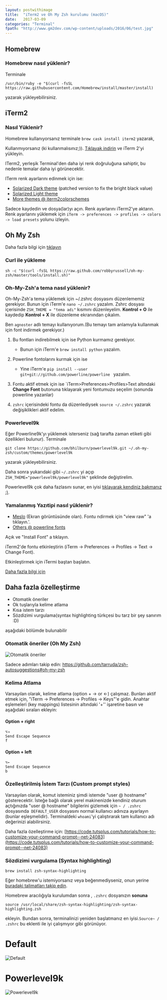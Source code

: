 ```yaml
---
layout: postwithimage
title:  "iTerm2 ve Oh My Zsh kurulumu (macOS)"
date:   2017-03-09
categories: "Terminal"
fpath: "http://www.gm2dev.com/wp-content/uploads/2016/06/test.jpg"
---
```


## Homebrew

### Homebrew nasıl yüklenir?

Terminale 
```` 
/usr/bin/ruby -e "$(curl -fsSL https://raw.githubusercontent.com/Homebrew/install/master/install) 
````
yazarak yükleyebilirsiniz.
## iTerm2

### Nasıl Yüklenir?
Homebrew kullanıyorsanız terminale `brew cask install iterm2` yazarak,
    
Kullanmıyorsanız (ki kullanmalısınız;)). [Tıklayak indirin](http://www.iterm2.com/downloads.html) ve iTerm 2'yi yükleyin. 

ITerm2, yerleşik Terminal'den daha iyi renk doğruluğuna sahiptir, bu nedenle temalar daha iyi görünecektir.
    
ITerm renk ayarlarını edinmek için ise:

- [Solarized Dark theme](https://raw.githubusercontent.com/mbadolato/iTerm2-Color-Schemes/master/schemes/Solarized%20Dark%20-%20Patched.itermcolors) (patched version to fix the bright black value)
- [Solarized Light theme](https://raw.githubusercontent.com/altercation/solarized/master/iterm2-colors-solarized/Solarized%20Light.itermcolors)
- [More themes @ iterm2colorschemes](http://iterm2colorschemes.com/)
    
Sadece kaydedin ve dosya(lar)yı açın. Renk ayarlarını iTerm2'ye aktarın. Renk ayarlarını yüklemek için `iTerm -> preferences -> profiles -> colors -> load presets` yolunu izleyin.

## Oh My Zsh 

Daha fazla bilgi için [tıklayın](https://github.com/robbyrussell/oh-my-zsh)

### Curl ile yükleme
    
    sh -c "$(curl -fsSL https://raw.github.com/robbyrussell/oh-my-zsh/master/tools/install.sh)"
    
### Oh-My-Zsh'a tema nasıl yüklenir?

Oh-My-Zsh'a tema yüklemek için ~/.zshrc dosyasını düzenlememiz gerekiyor. Bunun için iTerm'e `nano ~/.zshrc` yazalım. Zshrc dosyası içerisinde
`ZSH_THEME = "tema adı"` kısmını düzenleyelim. **Kontrol + O** ile kaydedip **Kontrol + X** ile düzenleme ekranından çıkalım.

Ben `agnoster` adlı temayı kullanıyorum.(Bu temayı tam anlamıyla kullanmak için font indirmek gerekiyor.)

1. Bu fontları indirebilmek için ise Python kurmamız gerekiyor.
	* Bunun için iTerm'e `brew install python` yazalım.

2. Powerline fontolarını kurmak için ise
	* Yine iTerm'e ````pip install --user git+git://github.com/powerline/powerline ```` yazalım.

3. Fontu aktif etmek için ise `iTerm>Preferences>Profiles>Text altındaki **Change Font** butonuna tıklayarak yeni fontumuzu seçelim (sonunda powerline yazanlar)
4. `zshrc` içerisindeki fontu da düzenlediysek `source ~/.zshrc` yazarak değişiklikleri aktif edelim.

### Powerlevel9k

Eğer Powerline9k'yı yüklemek isterseniz (sağ tarafta zaman etiketi gibi özellikleri bulunur).
Terminale

   ```
   git clone https://github.com/bhilburn/powerlevel9k.git ~/.oh-my-zsh/custom/themes/powerlevel9k
   ```
   yazarak yükleyebilirsiniz.

Daha sonra yukarıdaki gibi `~/.zshrc` yi açıp `ZSH_THEME="powerlevel9k/powerlevel9k"` şeklinde değiştirelim.

Powerlevel9k çok daha fazlasını sunar, en iyisi [tıklayarak kendiniz bakmanız :)](https://github.com/bhilburn/powerlevel9k/wiki/Show-Off-Your-Config).

### Yamalanmış Yazıtipi nasıl yüklenir?

- [Meslo](https://github.com/Lokaltog/powerline-fonts/blob/master/Meslo/Meslo%20LG%20M%20DZ%20Regular%20for%20Powerline.otf) (Ekran görüntüsünde olan). Fontu ndirmek için "view raw" 'a tıklayın.'.
- [Others @ powerline fonts](https://github.com/powerline/fonts)
    
Açık ve "Install Font" a tıklayın.

iTerm2'de fontu etkinleştirin (iTerm -> Preferences -> Profiles -> Text -> Change Font).

Etkinleştirmek için iTermi baştan başlatın.

[Daha fazla bilgi için](https://powerline.readthedocs.io/en/latest/installation/osx.html)

## Daha fazla özelleştirme

- Otomatik öneriler
- Ok tuşlarıyla kelime atlama
- Kısa istem tarzı
- Sözdizimi vurgulama(syntax highlighting türkçesi bu tarz bir şey sanırım :D)  

aşağıdaki bölümde bulunabilir

### Otomatik öneriler (Oh My Zsh)

![Otomatik öneriler](http://i66.tinypic.com/b5i9dv.png)

Sadece adımları takip edin: https://github.com/tarruda/zsh-autosuggestions#oh-my-zsh

### Kelima Atlama

Varsayılan olarak, kelime atlama (option + → or ←) çalışmaz. Bunları aktif etmek için,  "iTerm -> Preferences -> Profiles -> Keys"'e gidin. Anahtar eşlemeleri (key mappings) listesinin altındaki '+'' işaretine basın ve aşağıdaki sıraları ekleyin:

#### Option + right

```
⌥→
Send Escape Sequence
f
```

#### Option + left

```
⌥←
Send Escape Sequence
b
```

### Özelleştirilmiş İstem Tarzı (Custom prompt styles)

Varsayılan olarak, komut isteminiz şimdi istemde "user @ hostname" gösterecektir. İsteğe bağlı olarak yerel makinenizde kendiniz oturum açtığınızda "user @ hostname" bilgilerini gizlemek için `~ / .zshrc` dosyasında` DEFAULT_USER` dosyasını normal kullanıcı adınıza ayarlayın (bunlar eşleşmelidir). Terminaldeki `whoami`'yi çalıştırarak tam kullanıcı adı değerinizi alabilirsiniz.

Daha fazla özelleştirme için: [https://code.tutsplus.com/tutorials/how-to-customize-your-command-prompt--net-24083](https://code.tutsplus.com/tutorials/how-to-customize-your-command-prompt--net-24083)

### Sözdizimi vurgulama (Syntax highlighting)

```
brew install zsh-syntax-highlighting
```


Eğer homebrew'u istemiyorsanız veya beğenmediyseniz, onun yerine [buradaki talimatları takip edin](https://github.com/zsh-users/zsh-syntax-highlighting/blob/master/INSTALL.md). 

Homebrew aracılığıyla kurulumdan sonra , `.zshrc` dosyanızın **sonuna**

```
source /usr/local/share/zsh-syntax-highlighting/zsh-syntax-highlighting.zsh
```
ekleyin. Bundan sonra, terminalinizi yeniden başlatmanız en iyisi.`Source~ / .zshrc` bu eklenti ile iyi çalışmıyor gibi görünüyor.

# Default

![Default](https://gist.githubusercontent.com/kevin-smets/9722391f8b3e4fa436b1c1dcf05ecd88/raw/14012c157e280684ae5c75686eef2e302123e51b/agnoster.png)

# Powerlevel9k

![Powerlevel9k](https://gist.githubusercontent.com/kevin-smets/9722391f8b3e4fa436b1c1dcf05ecd88/raw/29389beaa891f939e274b8e20622647357e793d4/powerlevel9k.png)